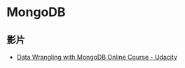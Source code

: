 # MongoDB

## 影片
* [Data Wrangling with MongoDB Online Course - Udacity](https://www.udacity.com/course/ud032)
